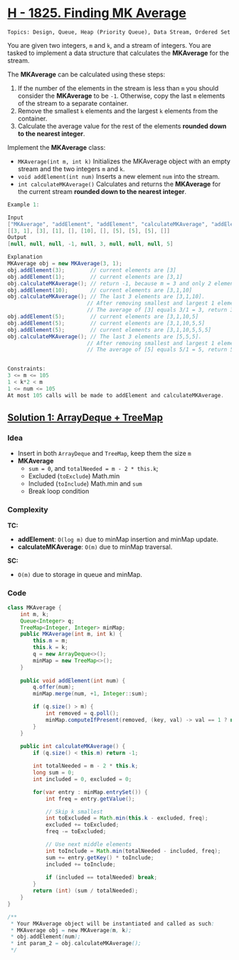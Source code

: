# [H - 1825. Finding MK Average](https://leetcode.com/problems/finding-mk-average/description/)

`Topics: Design, Queue, Heap (Priority Queue), Data Stream, Ordered Set`

You are given two integers, `m` and `k`, and a stream of integers. You are tasked to implement a data structure that calculates the **MKAverage** for the stream.

The **MKAverage** can be calculated using these steps:

1. If the number of the elements in the stream is less than `m` you should consider the **MKAverage** to be `-1`. Otherwise, copy the last `m` elements of the stream to a separate container.
2. Remove the smallest `k` elements and the largest `k` elements from the container.
3. Calculate the average value for the rest of the elements **rounded down to the nearest integer**.

Implement the **MKAverage** class:
- `MKAverage(int m, int k)` Initializes the MKAverage object with an empty stream and the two integers `m` and `k`.
- `void addElement(int num)` Inserts a new element `num` into the stream.
- `int calculateMKAverage()` Calculates and returns the **MKAverage** for the current stream **rounded down to the nearest integer**.

 
 ```java
Example 1:

Input
["MKAverage", "addElement", "addElement", "calculateMKAverage", "addElement", "calculateMKAverage", "addElement", "addElement", "addElement", "calculateMKAverage"]
[[3, 1], [3], [1], [], [10], [], [5], [5], [5], []]
Output
[null, null, null, -1, null, 3, null, null, null, 5]

Explanation
MKAverage obj = new MKAverage(3, 1); 
obj.addElement(3);        // current elements are [3]
obj.addElement(1);        // current elements are [3,1]
obj.calculateMKAverage(); // return -1, because m = 3 and only 2 elements exist.
obj.addElement(10);       // current elements are [3,1,10]
obj.calculateMKAverage(); // The last 3 elements are [3,1,10].
                          // After removing smallest and largest 1 element the container will be [3].
                          // The average of [3] equals 3/1 = 3, return 3
obj.addElement(5);        // current elements are [3,1,10,5]
obj.addElement(5);        // current elements are [3,1,10,5,5]
obj.addElement(5);        // current elements are [3,1,10,5,5,5]
obj.calculateMKAverage(); // The last 3 elements are [5,5,5].
                          // After removing smallest and largest 1 element the container will be [5].
                          // The average of [5] equals 5/1 = 5, return 5
 

Constraints:
3 <= m <= 105
1 < k*2 < m
1 <= num <= 105
At most 105 calls will be made to addElement and calculateMKAverage.
```



## [Solution 1: ArrayDeque + TreeMap](https://leetcode.com/problems/finding-mk-average/submissions/1666547491/)

### Idea
- Insert in both `ArrayDeque` and `TreeMap`, keep them the size `m`
- **MKAverage**
  - `sum = 0`, and `totalNeeded = m - 2 * this.k`;
  - Excluded (`toExclude`) Math.min
  - Included (`toInclude`) Math.min and `sum`
  - Break loop condition


### Complexity
**TC:**
- **addElement**: `O(log m)` due to minMap insertion and minMap update.
- **calculateMKAverage**: `O(m)` due to minMap traversal.

**SC:**
- `O(m)` due to storage in queue and minMap.

### Code
```java
class MKAverage {
    int m, k;
    Queue<Integer> q;
    TreeMap<Integer, Integer> minMap; 
    public MKAverage(int m, int k) {
        this.m = m;
        this.k = k;
        q = new ArrayDeque<>();
        minMap = new TreeMap<>();
    }
    
    public void addElement(int num) {
        q.offer(num);
        minMap.merge(num, +1, Integer::sum);

        if (q.size() > m) {
            int removed = q.poll();
            minMap.computeIfPresent(removed, (key, val) -> val == 1 ? null : --val);
        } 
    }
    
    public int calculateMKAverage() {
        if (q.size() < this.m) return -1;

        int totalNeeded = m - 2 * this.k;
        long sum = 0;
        int included = 0, excluded = 0;

        for(var entry : minMap.entrySet()) {
            int freq = entry.getValue();

            // Skip k smallest
            int toExcluded = Math.min(this.k - excluded, freq);
            excluded += toExcluded;
            freq -= toExcluded;

            // Use next middle elements
            int toInclude = Math.min(totalNeeded - included, freq);
            sum += entry.getKey() * toInclude;
            included += toInclude;
            
            if (included == totalNeeded) break;
        }
        return (int) (sum / totalNeeded);
    }
}

/**
 * Your MKAverage object will be instantiated and called as such:
 * MKAverage obj = new MKAverage(m, k);
 * obj.addElement(num);
 * int param_2 = obj.calculateMKAverage();
 */
```